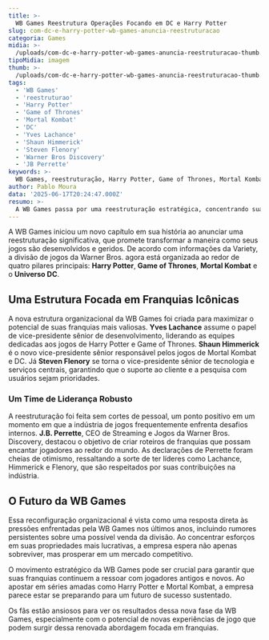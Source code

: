 ```yaml
---
title: >-
  WB Games Reestrutura Operações Focando em DC e Harry Potter
slug: com-dc-e-harry-potter-wb-games-anuncia-reestruturacao
categoria: Games
midia: >-
  /uploads/com-dc-e-harry-potter-wb-games-anuncia-reestruturacao-thumb.jpg
tipoMidia: imagem
thumb: >-
  /uploads/com-dc-e-harry-potter-wb-games-anuncia-reestruturacao-thumb.jpg
tags:
  - 'WB Games'
  - 'reestruturao'
  - 'Harry Potter'
  - 'Game of Thrones'
  - 'Mortal Kombat'
  - 'DC'
  - 'Yves Lachance'
  - 'Shaun Himmerick'
  - 'Steven Flenory'
  - 'Warner Bros Discovery'
  - 'JB Perrette'
keywords: >-
  WB Games, reestruturação, Harry Potter, Game of Thrones, Mortal Kombat, DC, Yves Lachance, Shaun Himmerick, Steven Flenory, Warner Bros. Discovery, J.B. Perrette
author: Pablo Moura
data: '2025-06-17T20:24:47.000Z'
resumo: >-
  A WB Games passa por uma reestruturação estratégica, concentrando suas operações em quatro grandes franquias: Harry Potter, Game of Thrones, Mortal Kombat e DC. A mudança visa otimizar a produção e o desenvolvimento de jogos, assegurando um foco renovado e coeso nessas propriedades icônicas.
---
```


A WB Games iniciou um novo capítulo em sua história ao anunciar uma reestruturação significativa, que promete transformar a maneira como seus jogos são desenvolvidos e geridos. De acordo com informações da Variety, a divisão de jogos da Warner Bros. agora está organizada ao redor de quatro pilares principais: **Harry Potter**, **Game of Thrones**, **Mortal Kombat** e o **Universo DC**.

## Uma Estrutura Focada em Franquias Icônicas

A nova estrutura organizacional da WB Games foi criada para maximizar o potencial de suas franquias mais valiosas. **Yves Lachance** assume o papel de vice-presidente sênior de desenvolvimento, liderando as equipes dedicadas aos jogos de Harry Potter e Game of Thrones. **Shaun Himmerick** é o novo vice-presidente sênior responsável pelos jogos de Mortal Kombat e DC. Já **Steven Flenory** se torna o vice-presidente sênior de tecnologia e serviços centrais, garantindo que o suporte ao cliente e a pesquisa com usuários sejam prioridades.

### Um Time de Liderança Robusto

A reestruturação foi feita sem cortes de pessoal, um ponto positivo em um momento em que a indústria de jogos frequentemente enfrenta desafios internos. **J.B. Perrette**, CEO de Streaming e Jogos da Warner Bros. Discovery, destacou o objetivo de criar roteiros de franquias que possam encantar jogadores ao redor do mundo. As declarações de Perrette foram cheias de otimismo, ressaltando a sorte de ter líderes como Lachance, Himmerick e Flenory, que são respeitados por suas contribuições na indústria.

## O Futuro da WB Games

Essa reconfiguração organizacional é vista como uma resposta direta às pressões enfrentadas pela WB Games nos últimos anos, incluindo rumores persistentes sobre uma possível venda da divisão. Ao concentrar esforços em suas propriedades mais lucrativas, a empresa espera não apenas sobreviver, mas prosperar em um mercado competitivo.

O movimento estratégico da WB Games pode ser crucial para garantir que suas franquias continuem a ressoar com jogadores antigos e novos. Ao apostar em séries amadas como Harry Potter e Mortal Kombat, a empresa parece estar se preparando para um futuro de sucesso sustentado.

Os fãs estão ansiosos para ver os resultados dessa nova fase da WB Games, especialmente com o potencial de novas experiências de jogo que podem surgir dessa renovada abordagem focada em franquias.